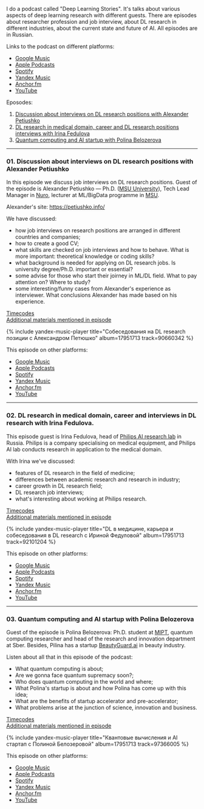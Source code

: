 
I do a podcast called "Deep Learning Stories". It's talks about various aspects of deep learning research with different guests. There are episodes about researcher profession and job interview, about DL research in different industries, about the current state and future of AI. All episodes are in Russian.

Links to the podcast on different platforms:
- [Google Music](https://podcasts.google.com/feed/aHR0cHM6Ly9hbmNob3IuZm0vcy82YTM5MzlhMC9wb2RjYXN0L3Jzcw?sa=X&ved=0CAMQ4aUDahcKEwiYhsHohtf0AhUAAAAAHQAAAAAQAQ)
- [Apple Podcasts](https://podcasts.apple.com/ru/podcast/deep-learning-stories/id1585678829)
- [Spotify](https://open.spotify.com/show/0Hg1gx1umoMfDccFRHfS1Q?si=djEsvDOTTYilGxMG1VZyMQ&utm_source=copy-link)
- [Yandex Music](https://music.yandex.ru/album/17951713)
- [Anchor.fm](https://anchor.fm/dlstories)
- [YouTube](https://www.youtube.com/playlist?list=PL0Ks75aof3Th1_o6VWYzIIaEl2L_g0kg5)

Eposodes:
1. [Discussion about interviews on DL research positions with Alexander Petiushko](#01)
2. [DL research in medical domain, career and DL research positions interviews with Irina Fedulova](#02)
3. [Quantum computing and AI startup with Polina Belozerova](#03)

-----------

<a name="01"/>

### 01. Discussion about interviews on DL research positions with Alexander Petiushko

In this episode we discuss job interviews on DL research positions. Guest of the episode is Alexander Petiushko — Ph.D. ([MSU University](https://www.msu.ru/en/)), Tech Lead Manager in [Nuro](https://www.nuro.ai), lecturer at ML/BigData programme in [MSU](https://www.msu.ru/en/).

Alexander's site: <https://petiushko.info/>

We have discussed:
- how job interviews on research positions are arranged in different countries and companies;
- how to create a good CV;
- what skills are checked on job interviews and how to behave. What is more important: theoretical knowledge or coding skills?
- what background is needed for applying on DL research jobs. Is university degree/Ph.D. important or essential?
- some advise for those who start their joirney in ML/DL field. What to pay attention on? Where to study?
- some interesting/funny cases from Alexander's experience as interviewer. What conclusions Alexander has made based on his experience.

[Timecodes](https://docs.google.com/document/d/1D-MSAO1N2EL8QNfGxWVj6Xgw-EXBGfmz0bofSDI_a1U/edit) <br />
[Additional materials mentioned in episode](https://t.me/dl_stories/173) <br />

{% include yandex-music-player title="Собеседования на DL research позиции с Александром Петюшко" album=17951713 track=90660342 %}

This episode on other platforms:
- [Google Music](https://www.google.com/podcasts?feed=aHR0cHM6Ly9hbmNob3IuZm0vcy82YTM5MzlhMC9wb2RjYXN0L3Jzcw==)
- [Apple Podcasts](https://podcasts.apple.com/ru/podcast/deep-learning-stories/id1585678829?l=en)
- [Spotify](https://open.spotify.com/show/0Hg1gx1umoMfDccFRHfS1Q?si=djEsvDOTTYilGxMG1VZyMQ&utm_source=copy-link)
- [Yandex Music](https://music.yandex.ru/album/17951713)
- [Anchor.fm](https://anchor.fm/dlstories/episodes/DL-research-e16tgpg)
- [YouTube](https://youtu.be/VvEozd6oSyw)

<a name="02"/>

-----------

### 02. DL research in medical domain, career and interviews in DL research with Irina Fedulova.

This episode guest is Irina Fedulova, head of [Philips AI research lab](https://www.philips.ru/a-w/about-philips/research-moscow.html) in Russia. Philips is a company specialising on medical equipment, and Philips AI lab conducts research in application to the medical domain.

With Irina we've discussed:
- features of DL research in the field of medicine;
- differences between academic research and research in industry;
- career growth in DL research field;
- DL research job interviews;
- what's interesting about working at Philips research.

[Timecodes](https://docs.google.com/document/d/1TdIMLpvccZPZlaEXvHcBriGkcRPTsSeyEhuEC7-k1eE/edit) <br />
[Additional materials mentioned in episode](https://t.me/dl_stories/208) <br />

{% include yandex-music-player title="DL в медицине, карьера и собеседования в DL research с Ириной Федуловой" album=17951713 track=92101204 %}

This episode on other platforms:
- [Google Music](https://podcasts.google.com/feed/aHR0cHM6Ly9hbmNob3IuZm0vcy82YTM5MzlhMC9wb2RjYXN0L3Jzcw/episode/NGNjYjIyMWItYWFjNC00ZGM1LTgzNDktZjY5M2E5OWU2M2Q2?sa=X&ved=2ahUKEwj0t6jl7abzAhU7Q_EDHWtNBfkQkfYCegQIARAF)
- [Apple Podcasts](https://podcasts.apple.com/ru/podcast/deep-learning-stories/id1585678829?i=1000536921977)
- [Spotify](https://open.spotify.com/show/0Hg1gx1umoMfDccFRHfS1Q?si=djEsvDOTTYilGxMG1VZyMQ&utm_source=copy-link)
- [Yandex Music](https://music.yandex.ru/album/17951713/track/92101204?lang=en)
- [Anchor.fm](https://anchor.fm/dlstories/episodes/DL--------DL-research-e181b30)
- [YouTube](https://www.youtube.com/watch?v=IZFEo0Pbt70)

<a name="03"/>

-----------

### 03. Quantum computing and AI startup with Polina Belozerova

Guest of the episode is Polina Belozerova: Ph.D. student at [MIPT](https://mipt.ru/english/), quantum computing researcher and head of the research and innovation department at Sber. Besides, Pilina has a startup [BeautyGuard.ai](BeautyGuard.ai) in beauty industry. 

Listen about all that in this episode of the podcast:
- What quantum computing is about;
- Are we gonna face quantum supremacy soon?;
- Who does quantum computing in the world and where;
- What Polina's startup is about and how Polina has come up with this idea;
- What are the benefits of startup accelerator and pre-accelerator;
- What problems arise at the junction of science, innovation and business.

[Timecodes](https://docs.google.com/document/d/1tlvhOjJb8FmE127Gl9UVRpceZR1GixtfwHpKg5GfHzU/edit) <br />
[Additional materials mentioned in episode](https://t.me/dl_stories/344) <br />

{% include yandex-music-player title="Квантовые вычисления и AI стартап с Полиной Белозеровой" album=17951713 track=97366005 %}

This episode on other platforms:
- [Google Music](https://podcasts.google.com/feed/aHR0cHM6Ly9hbmNob3IuZm0vcy82YTM5MzlhMC9wb2RjYXN0L3Jzcw/episode/NDE4YmYzY2QtNTg2OC00NTFmLWJkMDYtY2Q1YjQzZDM4OGMw?sa=X&ved=0CAUQkfYCahcKEwiwsquDtuj0AhUAAAAAHQAAAAAQAQ)
- [Apple Podcasts](https://podcasts.apple.com/ru/podcast/%D0%BA%D0%B2%D0%B0%D0%BD%D1%82%D0%BE%D0%B2%D1%8B%D0%B5-%D0%B2%D1%8B%D1%87%D0%B8%D1%81%D0%BB%D0%B5%D0%BD%D0%B8%D1%8F-%D0%B8-ai-%D1%81%D1%82%D0%B0%D1%80%D1%82%D0%B0%D0%BF-%D1%81-%D0%BF%D0%BE%D0%BB%D0%B8%D0%BD%D0%BE%D0%B9-%D0%B1%D0%B5%D0%BB%D0%BE%D0%B7%D0%B5%D1%80%D0%BE%D0%B2%D0%BE%D0%B9/id1585678829?i=1000545100825)
- [Spotify](https://open.spotify.com/episode/677TbRz0mm7dKD5PNb4IBH?si=ugfU_fmhS8WFwSEBS8_zQg)
- [Yandex Music](https://music.yandex.ru/album/17951713/track/97366005?lang=en)
- [Anchor.fm](https://anchor.fm/dlstories/episodes/DL--------DL-research-e181b30)
- [YouTube](https://www.youtube.com/watch?v=EK9bv8YvEJI)
